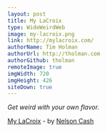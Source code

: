 ```yaml
---
layout: post
title: My LaCroix
type: WideWeirdWeb
image: my-lacroix.png
link: http://mylacroix.com/
authorName: Tim Holman
authorUrl: http://tholman.com
authorGithub: tholman
remoteImage: true
imgWidth: 720
imgHeight: 426
siteDown: true
---
```


_Get weird with your own flavor._

[My LaCroix](http://mylacroix.com/) - by [Nelson Cash](http://nelsoncash.com/)
